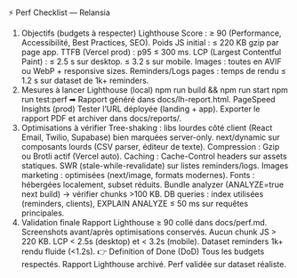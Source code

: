 ⚡ Perf Checklist — Relansia
1. Objectifs (budgets à respecter)
Lighthouse Score : ≥ 90 (Performance, Accessibilité, Best Practices, SEO).
Poids JS initial : ≤ 220 KB gzip par page app.
TTFB (Vercel prod) : p95 ≤ 300 ms.
LCP (Largest Contentful Paint) :
≤ 2.5 s sur desktop.
≤ 3.2 s sur mobile.
Images : toutes en AVIF ou WebP + responsive sizes.
Reminders/Logs pages : temps de rendu ≤ 1.2 s sur dataset de 1k+ reminders.
2. Mesures à lancer
Lighthouse (local)
npm run build && npm run start
npm run test:perf
➡ Rapport généré dans docs/lh-report.html.
PageSpeed Insights (prod)
Tester l’URL déployée (landing + app).
Exporter le rapport PDF et archiver dans docs/reports/.
3. Optimisations à vérifier
 Tree-shaking : libs lourdes côté client (React Email, Twilio, Supabase) bien marquées server-only.
 next/dynamic sur composants lourds (CSV parser, éditeur de texte).
 Compression : Gzip ou Brotli actif (Vercel auto).
 Caching :
Cache-Control headers sur assets statiques.
SWR (stale-while-revalidate) sur listes reminders/logs.
 Images marketing : optimisées (next/image, formats modernes).
 Fonts : hébergées localement, subset réduits.
 Bundle analyzer (ANALYZE=true next build) → vérifier chunks >100 KB.
 DB queries : index utilisées (reminders, clients), EXPLAIN ANALYZE ≤ 50 ms sur requêtes principales.
4. Validation finale
 Rapport Lighthouse ≥ 90 collé dans docs/perf.md.
 Screenshots avant/après optimisations conservés.
 Aucun chunk JS > 220 KB.
 LCP < 2.5s (desktop) et < 3.2s (mobile).
 Dataset reminders 1k+ rendu fluide (<1.2s).
👉 Definition of Done (DoD)
Tous les budgets respectés.
Rapport Lighthouse archivé.
Perf validée sur dataset réaliste.